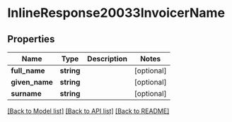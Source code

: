 # InlineResponse20033InvoicerName

## Properties
Name | Type | Description | Notes
------------ | ------------- | ------------- | -------------
**full_name** | **string** |  | [optional] 
**given_name** | **string** |  | [optional] 
**surname** | **string** |  | [optional] 

[[Back to Model list]](../README.md#documentation-for-models) [[Back to API list]](../README.md#documentation-for-api-endpoints) [[Back to README]](../README.md)


